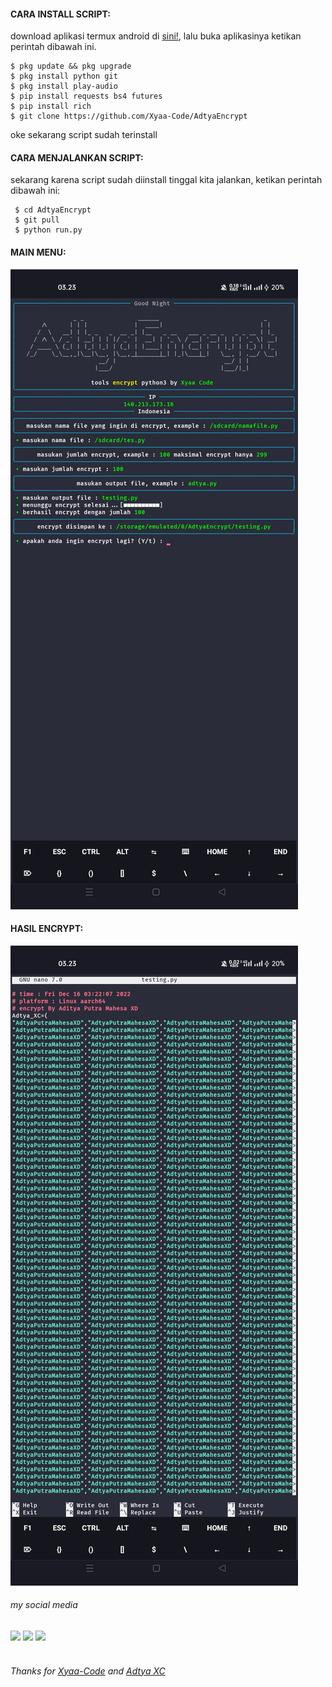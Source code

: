 
#### CARA INSTALL SCRIPT:
 download aplikasi termux android di [sini!](https://f-droid.org/repo/com.termux_117.apk), lalu buka aplikasinya ketikan perintah dibawah ini.
 ```
 $ pkg update && pkg upgrade
 $ pkg install python git
 $ pkg install play-audio
 $ pip install requests bs4 futures
 $ pip install rich
 $ git clone https://github.com/Xyaa-Code/AdtyaEncrypt
 ```
 oke sekarang script sudah terinstall
#### CARA MENJALANKAN SCRIPT:
 sekarang karena script sudah diinstall tinggal kita jalankan, ketikan perintah dibawah ini:
 ```
  $ cd AdtyaEncrypt
  $ git pull
  $ python run.py
 ```
#### MAIN MENU:
![template_s](https://github.com/Xyaa-Code/AdtyaEncrypt/blob/main/__pycache__/Screenshot_2022-12-16-03-23-15-45_84d3000e3f4017145260f7618db1d683.jpg)

#### HASIL ENCRYPT:

![template_s](https://github.com/Xyaa-Code/AdtyaEncrypt/blob/main/__pycache__/Screenshot_2022-12-16-03-23-42-44_84d3000e3f4017145260f7618db1d683.jpg)

###### my social media


[![](https://img.shields.io/badge/Facebook-blue?logo=Facebook&logoColor=blue&labelColor=white)](https://www.facebook.com/Aditya.putraXD991)
[![](https://img.shields.io/badge/Whatsapp-CHAT-red?logo=Whatsapp&logoColor=Brightgreen&labelColor=white)](https://wa.me/+16143244921?text=asalamualaikum+bang)
[![](https://img.shields.io/badge/Instagram-Blue?logo=Instagram&logoColor=blue&labelColor=white)](https://www.instagram.com/xyaa_codename)<br><br>

###### Thanks for [Xyaa-Code](https://github.com/Xyaa-Code) and [Adtya XC](https://github.com/AdtyaXC)
